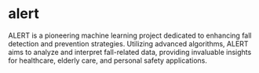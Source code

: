 # alert
ALERT is a pioneering machine learning project dedicated to enhancing fall detection and prevention strategies. Utilizing advanced algorithms, ALERT aims to analyze and interpret fall-related data, providing invaluable insights for healthcare, elderly care, and personal safety applications.
